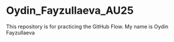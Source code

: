 # Oydin_Fayzullaeva_AU25
This repository is for practicing the GitHub Flow.
My name is Oydin Fayzullaeva
